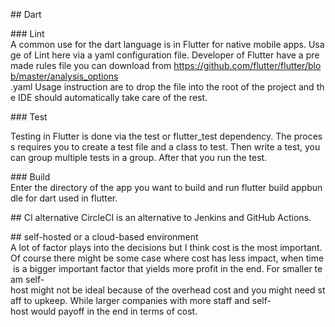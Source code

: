## Dart

### Lint
A common use for the dart language is in Flutter for native mobile apps. Usage of Lint here via a yaml configuration file. Developer of Flutter have a premade rules file you can download from https://github.com/flutter/flutter/blob/master/analysis_options .yaml Usage instruction are to drop the file into the root of the project and the IDE should automatically take care of the rest.

### Test

Testing in Flutter is done via the test or flutter_test dependency. The process requires you to create a test file and a class to test. Then write a test, you can group multiple tests in a group. After that you run the test.

### Build 
Enter the directory of the app you want to build and run flutter build appbundle for dart used in flutter.

## CI alternative
CircleCI is an alternative to Jenkins and GitHub Actions. 

## self-hosted or a cloud-based environment
A lot of factor plays into the decisions but I think cost is the most important. Of course there might be some case where cost has less impact, when time is a bigger important factor that yields more profit in the end. For smaller team self-host might not be ideal because of the overhead cost and you might need staff to upkeep. While larger companies with more staff and self-host would payoff in the end in terms of cost.